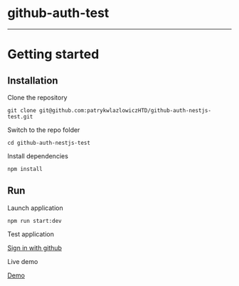 # github-auth-test

----------

# Getting started

## Installation

Clone the repository

    git clone git@github.com:patrykwlazlowiczHTD/github-auth-nestjs-test.git

Switch to the repo folder

    cd github-auth-nestjs-test
    
Install dependencies
    
    npm install

## Run

Launch application

    npm run start:dev

Test application
    
[Sign in with github](http://localhost:3000)

Live demo

[Demo](https://github-auth-nestjs-test-dev.herokuapp.com)
